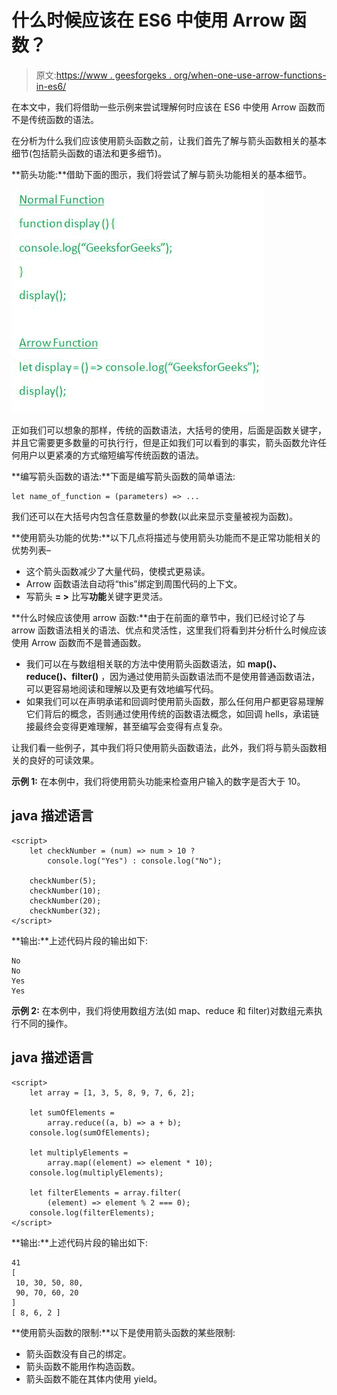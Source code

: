 # 什么时候应该在 ES6 中使用 Arrow 函数？

> 原文:[https://www . geesforgeks . org/when-one-use-arrow-functions-in-es6/](https://www.geeksforgeeks.org/when-should-one-use-arrow-functions-in-es6/)

在本文中，我们将借助一些示例来尝试理解何时应该在 ES6 中使用 Arrow 函数而不是传统函数的语法。

在分析为什么我们应该使用箭头函数之前，让我们首先了解与箭头函数相关的基本细节(包括箭头函数的语法和更多细节)。

**箭头功能:**借助下面的图示，我们将尝试了解与箭头功能相关的基本细节。

![](img/081ecc54a9e570f027d2ef5b67cda512.png)

正如我们可以想象的那样，传统的函数语法，大括号的使用，后面是函数关键字，并且它需要更多数量的可执行行，但是正如我们可以看到的事实，箭头函数允许任何用户以更紧凑的方式缩短编写传统函数的语法。

**编写箭头函数的语法:**下面是编写箭头函数的简单语法:

```
let name_of_function = (parameters) => ...
```

我们还可以在大括号内包含任意数量的参数(以此来显示变量被视为函数)。

**使用箭头功能的优势:**以下几点将描述与使用箭头功能而不是正常功能相关的优势列表–

*   这个箭头函数减少了大量代码，使模式更易读。
*   Arrow 函数语法自动将“this”绑定到周围代码的上下文。
*   写箭头 **= >** 比写**功能**关键字更灵活。

**什么时候应该使用 arrow 函数:**由于在前面的章节中，我们已经讨论了与 arrow 函数语法相关的语法、优点和灵活性，这里我们将看到并分析什么时候应该使用 Arrow 函数而不是普通函数。

*   我们可以在与数组相关联的方法中使用箭头函数语法，如 **map()、reduce()、filter()** ，因为通过使用箭头函数语法而不是使用普通函数语法，可以更容易地阅读和理解以及更有效地编写代码。
*   如果我们可以在声明承诺和回调时使用箭头函数，那么任何用户都更容易理解它们背后的概念，否则通过使用传统的函数语法概念，如回调 hells，承诺链接最终会变得更难理解，甚至编写会变得有点复杂。

让我们看一些例子，其中我们将只使用箭头函数语法，此外，我们将与箭头函数相关的良好的可读效果。

**示例 1:** 在本例中，我们将使用箭头功能来检查用户输入的数字是否大于 10。

## java 描述语言

```
<script>
    let checkNumber = (num) => num > 10 ? 
        console.log("Yes") : console.log("No");

    checkNumber(5);
    checkNumber(10);
    checkNumber(20);
    checkNumber(32);
</script>
```

**输出:**上述代码片段的输出如下:

```
No
No
Yes
Yes
```

**示例 2:** 在本例中，我们将使用数组方法(如 map、reduce 和 filter)对数组元素执行不同的操作。

## java 描述语言

```
<script>
    let array = [1, 3, 5, 8, 9, 7, 6, 2];

    let sumOfElements = 
        array.reduce((a, b) => a + b);
    console.log(sumOfElements);

    let multiplyElements = 
        array.map((element) => element * 10);
    console.log(multiplyElements);

    let filterElements = array.filter(
        (element) => element % 2 === 0);
    console.log(filterElements);
</script>
```

**输出:**上述代码片段的输出如下:

```
41
[
 10, 30, 50, 80,
 90, 70, 60, 20 
]
[ 8, 6, 2 ]
```

**使用箭头函数的限制:**以下是使用箭头函数的某些限制:

*   箭头函数没有自己的绑定。
*   箭头函数不能用作构造函数。
*   箭头函数不能在其体内使用 yield。